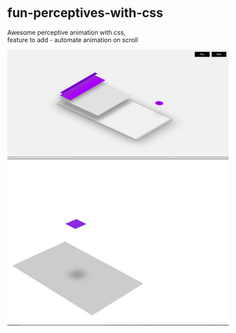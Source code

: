 # fun-perceptives-with-css
Awesome perceptive animation with css,<br>
feature to add - automate animation on scroll

<img src="1.jpg" alt="first screen"/>
<img src="2.jpg" alt="second screen"/>
